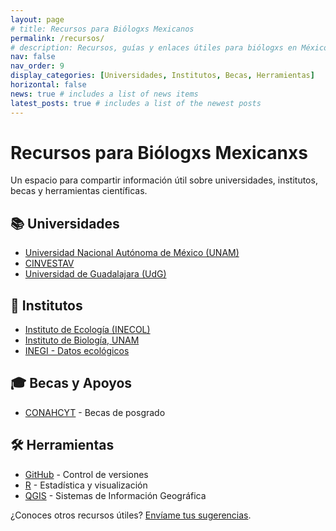 ```yaml
---
layout: page
# title: Recursos para Biólogxs Mexicanos
permalink: /recursos/
# description: Recursos, guías y enlaces útiles para biólogxs en México.
nav: false
nav_order: 9
display_categories: [Universidades, Institutos, Becas, Herramientas]
horizontal: false
news: true # includes a list of news items
latest_posts: true # includes a list of the newest posts
---
```


<div class="container text-center my-4">
  <h1>Recursos para Biólogxs Mexicanxs</h1>
  <p class="lead">Un espacio para compartir información útil sobre universidades, institutos, becas y herramientas científicas.</p>
</div>

<section class="resource-section">
  <h2>📚 Universidades</h2>
  <ul>
    <li><a href="https://www.unam.mx/" target="_blank">Universidad Nacional Autónoma de México (UNAM)</a></li>
    <li><a href="https://www.cinvestav.mx/" target="_blank">CINVESTAV</a></li>
    <li><a href="https://www.udg.mx/" target="_blank">Universidad de Guadalajara (UdG)</a></li>
  </ul>
</section>

<section class="resource-section">
  <h2>🏢 Institutos</h2>
  <ul>
    <li><a href="https://www.inecol.mx/" target="_blank">Instituto de Ecología (INECOL)</a></li>
    <li><a href="https://www.ibiologia.unam.mx/" target="_blank">Instituto de Biología, UNAM</a></li>
    <li><a href="https://www.inegi.org.mx/" target="_blank">INEGI - Datos ecológicos</a></li>
  </ul>
</section>

<section class="resource-section">
  <h2>🎓 Becas y Apoyos</h2>
  <ul>
    <li><a href="https://conacyt.mx/" target="_blank">CONAHCYT</a> - Becas de posgrado</li>
  </ul>
</section>

<section class="resource-section">
  <h2>🛠️ Herramientas</h2>
  <ul>
    <li><a href="https://github.com/" target="_blank">GitHub</a> - Control de versiones</li>
    <li><a href="https://www.r-project.org/" target="_blank">R</a> - Estadística y visualización</li>
    <li><a href="https://www.qgis.org/" target="_blank">QGIS</a> - Sistemas de Información Geográfica</li>
  </ul>
</section>

<div class="text-center my-4">
  <p>¿Conoces otros recursos útiles? <a href="jsuarezcaballero@icloud.com">Envíame tus sugerencias</a>.</p>
</div>
